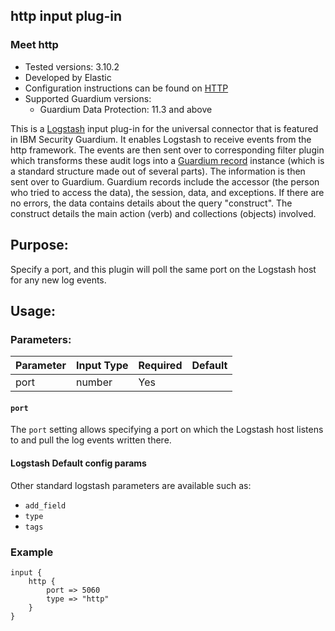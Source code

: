 ## http input plug-in
### Meet http
* Tested versions: 3.10.2
* Developed by Elastic
* Configuration instructions can be found on [HTTP](https://github.com/IBM/universal-connectors/blob/main/filter-plugin/logstash-filter-trino-guardium)
* Supported Guardium versions:
    * Guardium Data Protection: 11.3 and above

This is a [Logstash](https://github.com/elastic/logstash) input plug-in for the universal connector that is featured in IBM Security Guardium. It  enables Logstash to receive events from the http framework. The events are then sent over to corresponding filter plugin which transforms these audit logs into a [Guardium record](https://github.com/IBM/universal-connectors/blob/main/common/src/main/java/com/ibm/guardium/universalconnector/commons/structures/Record.java)  instance (which is a standard structure made out of several parts). The information is then sent over to Guardium. Guardium records include the accessor (the person who tried to access the data), the session, data, and exceptions. If there are no errors, the data contains details about the query "construct". The construct details the main action (verb) and collections (objects) involved.

## Purpose:

Specify a port, and this plugin will poll the same port on the Logstash host for any new log events.


## Usage:

### Parameters:

| Parameter | Input Type | Required | Default |
|-----------|------------|----------|---------|
| port  | number | Yes | |

#### `port`
The `port` setting allows specifying a port on which the Logstash host listens to and pull the log events written there.


#### Logstash Default config params
Other standard logstash parameters are available such as:
* `add_field`
* `type`
* `tags`

### Example

	input {
		http {
			port => 5060
            type => "http"
		}
	}
